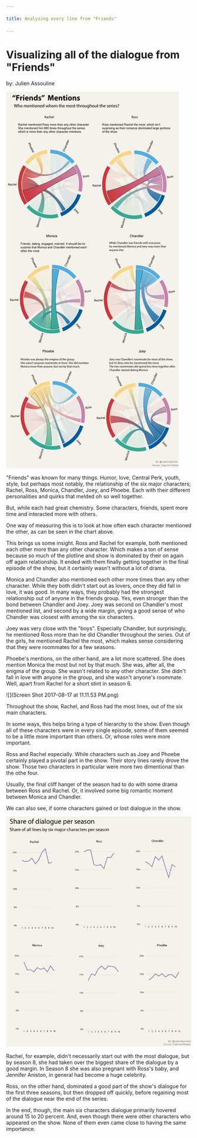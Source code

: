 ```yaml
---

title: Analyzing every line from "Friends"

---
```


# Visualizing all of the dialogue from "Friends"

by: Julien Assouline


![](Friends_mentions_2.png)

"Friends" was known for many things. Humor, love, Central Perk, youth, style, but perhaps most notably, the relationship of the six major characters; Rachel, Ross, Monica, Chandler, Joey, and Phoebe. Each with their different personalities and quirks that melded oh so well together. 

But, while each had great chemistry. Some characters, friends, spent more time and interacted more with others. 

One way of measuring this is to look at how often each character mentioned the other, as can be seen in the chart above. 

This brings us some insight. Ross and Rachel for example, both mentioned each other more than any other character. Which makes a ton of sense because so much of the plotline and show is dominated by their on again off again relationship. It ended with them finally getting together in the final episode of the show, but it certainly wasn't without a lot of drama. 

Monica and Chandler also mentioned each other more times than any other character. While they both didn't start out as lovers, once they did fall in love, it was good. In many ways, they probably had the strongest relationship out of anyone in the friends group. Yes, even stronger than the bond between Chandler and Joey. Joey was second on Chandler's most mentioned list, and second by a wide margin, giving a good sense of who Chandler was closest with among the six characters. 

Joey was very close with the "boys". Especially Chandler, but surprisingly, he mentioned Ross more than he did Chandler throughout the series. Out of the girls, he mentioned Rachel the most, which makes sense considering that they were roommates for a few seasons. 

Phoebe's mentions, on the other hand, are a lot more scattered. She does mention Monica the most but not by that much. She was, after all, the enigma of the group. She wasn't related to any other character. She didn't fall in love with anyone in the group, and she wasn't anyone's roommate. Well, apart from Rachel for a short stint in season 6. 

![](Screen Shot 2017-08-17 at 11.11.53 PM.png)

Throughout the show, Rachel, and Ross had the most lines, out of the six main characters. 

In some ways, this helps bring a type of hierarchy to the show. Even though all of these characters were in every single episode, some of them seemed to be a little more important than others. Or, whose roles were more important. 

Ross and Rachel especially. While characters such as Joey and Phoebe certainly played a pivotal part in the show. Their story lines rarely drove the show. Those two characters in particular were more two dimentional than the othe four. 

Usually, the final cliff hanger of the season had to do with some drama between Ross and Rachel. Or, it involved some big romantic moment between Monica and Chandler. 

We can also see, if some characters gained or lost dialogue in the show.

![](Share_of_dialogue.png)

Rachel, for example, didn't necessarily start out with the most dialogue, but by season 8, she had taken over the biggest share of the dialogue by a good margin. In Season 8 she was also pregnant with Ross's baby, and Jennifer Aniston, in general had become a huge celebrity. 

Ross, on the other hand, dominated a good part of the show's dialogue for the first three seasons, but then dropped off quickly, before regaining most of the dialogue near the end of the series. 

In the end, though, the main six characters dialogue primarily hovered around 15 to 20 percent. And, even though there were other characters who appeared on the show. None of them even came close to having the same importance. 



